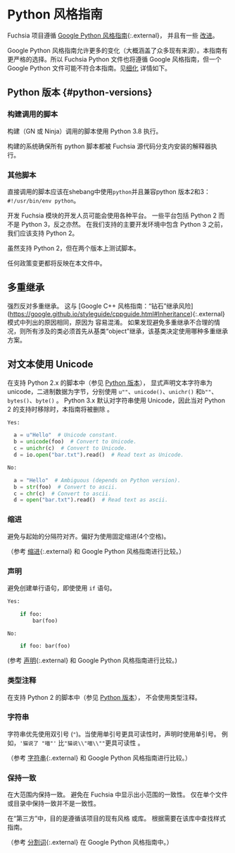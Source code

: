<!--
# Python style guide

The Fuchsia project follows the [Google Python style guide](https://github.com/google/styleguide/blob/gh-pages/pyguide.md){:.external},
with a few [refinements](#refinements).

The Google Python style guide allows more variation (presumably to cover a large
breadth of existing source). This guide has a tighter set of choices. So a
Fuchsia Python file will also comply with the Google style guide, but a Google
Python file might not comply with this guide. See [refinements](#refinements)
below for details.
-->

# Python 风格指南
Fuchsia 项目遵循 [Google Python 风格指南](https://github.com/google/styleguide/blob/gh-pages/pyguide.md){:.external}，
并且有一些 [改进](#refinements)。

Google Python 风格指南允许更多的变化（大概涵盖了众多现有来源）。本指南有更严格的选择。所以
Fuchsia Python 文件也将遵循 Google 风格指南，但一个 Google Python 文件可能不符合本指南。见[细化](#refinements)
详情如下。

<!--
## Python versions {#python-versions}

### Scripts invoked by the build

Scripts invoked by the build (GN or Ninja) are executed with Python 3.8.

The build system ensures that all python scripts are executed by the
interpreter that is intalled as part of a Fuchsia source checkout.
-->

## Python 版本 {#python-versions}

### 构建调用的脚本

构建（GN 或 Ninja）调用的脚本使用 Python 3.8 执行。

构建的系统确保所有 python 脚本都被 Fuchsia 源代码分支内安装的解释器执行。

<!--
### Other scripts

Scripts that are invoked directly should use `python` in the shebang and be
compatible with both 2 and 3: `#!/usr/bin/env python`.

Developers working on Fuchsia modules may use various platforms. Some platforms
include Python 2 and not Python 3 and vice versa. Until Python 3 is
included in the prominent development environments we support, we should support
Python 2.

While Python 2 is supported, test scripts on both versions.

Any policy change will be reflected in this document.
-->

### 其他脚本

直接调用的脚本应该在shebang中使用`python`并且兼容python 版本2和3：`#!/usr/bin/env python`。

开发 Fuchsia 模块的开发人员可能会使用各种平台。 
一些平台包括 Python 2 而不是 Python 3，反之亦然。 
在我们支持的主要开发环境中包含 Python 3 之前，我们应该支持 Python 2。

虽然支持 Python 2，但在两个版本上测试脚本。

任何政策变更都将反映在本文件中。

<!--
## Multiple Inheritance

Multiple inheritance is strongly discouraged. This is for the same reason
listed in the
[Google C++ style guide: risk of "diamond" inheritance](https://google.github.io/styleguide/cppguide.html#Inheritance){:.external}
patterns, which are prone to confusion. If a case is found where avoiding
multiple inheritance is unreasonable, all classes involved must initially
inherit from the base class `object`, which governs which multiple inheritance
scheme is used.
-->



## 多重继承
强烈反对多重继承。 这与 [Google C++ 风格指南：“钻石”继承风险] (https://google.github.io/styleguide/cppguide.html#Inheritance){:.external} 
模式中列出的原因相同，原因为 容易混淆。 
如果发现避免多重继承不合理的情况，则所有涉及的类必须首先从基类“object”继承，该基类决定使用哪种多重继承方案。


<!--
## Use Unicode for Text

In scripts that support Python 2.x (see [Python versions](#python-versions)),
explicitly declare text strings as unicode and binary data as bytes, using
`u""`, `unicode()`, `unichr()` and  `b""`, `bytes()`, `byte()` respectively.
Python 3.x defaults to using Unicode for strings, so this guideline will be
removed when support for Python 2 is dropped.
-->

## 对文本使用 Unicode

在支持 Python 2.x 的脚本中（参见 [Python 版本](#python-versions)），
显式声明文本字符串为 unicode，二进制数据为字节，分别使用
`u""`、`unicode()`、`unichr()` 和`b""`、`bytes()`、`byte()` 。
Python 3.x 默认对字符串使用 Unicode，因此当对 Python 2 的支持时移除时，本指南将被删除 。

```python {.good}
Yes:

  a = u"Hello"  # Unicode constant.
  b = unicode(foo)  # Convert to Unicode.
  c = unichr(c)  # Convert to Unicode.
  d = io.open("bar.txt").read()  # Read text as Unicode.
```

```python {.bad}
No:

  a = "Hello"  # Ambiguous (depends on Python version).
  b = str(foo)  # Convert to ascii.
  c = chr(c)  # Convert to ascii.
  d = open("bar.txt").read()  # Read text as ascii.
```
<!--
## Refinements

The following refinements we make to the Google Python style guide are largely
choices between variations. For example, if the style guide says you may do A,
B, or C we may choose to favor B and avoid the other choices.

## 改进

我们对 Google Python 风格指南所做的以下改进主要是对变体之间的选择。 
例如，如果风格指南说你可以做 A，B 或 C 我们可以选择偏爱 B 并避免其他选择。
-->

<!--
### Indentation
Avoid aligning with opening delimiter. Prefer instead to indent using fixed
(4 space) indentation.

(See
[Indentation](https://github.com/google/styleguide/blob/gh-pages/pyguide.md#34-indentation){:.external}
in the Google Python style guide for comparison.)
-->

### 缩进
避免与起始的分隔符对齐。偏好为使用固定缩进(4个空格)。

（参考
[缩进](https://github.com/google/styleguide/blob/gh-pages/pyguide.md#34-indentation){:.external}
和 Google Python 风格指南进行比较。）

<!--
### Statements

Avoid creating single line statements, even with `if` statements.

```python {.good}
Yes:

    if foo:
        bar(foo)
```

```python {.bad}
No:

    if foo: bar(foo)
```

(See
[Statements](https://github.com/google/styleguide/blob/gh-pages/pyguide.md#314-statements){:.external}
in the Google Python style guide for comparison.)

-->

### 声明

避免创建单行语句，即使使用 `if` 语句。

```python {.good}
Yes:

    if foo:
        bar(foo)
```

```python {.bad}
No:

    if foo: bar(foo)
```

(参考
[声明](https://github.com/google/styleguide/blob/gh-pages/pyguide.md#314-statements){:.external}
和 Google Python 风格指南进行比较。)

<!--
### Type annotations

In scripts that support Python 2 (see [Python versions](#python-versions)),
type annotations will not be used.

(See
[Type Annotations](https://github.com/google/styleguide/blob/gh-pages/pyguide.md#319-type-annotations){:.external}
in the Google Python style guide for comparison.)
-->

### 类型注释

在支持 Python 2 的脚本中（参见 [Python 版本](#python-versions)），
不会使用类型注释。

<!--
（参考
[类型注释](https://github.com/google/styleguide/blob/gh-pages/pyguide.md#319-type-annotations){:.external}
和 Google Python 风格指南进行比较。）

### Strings

Prefer double quotes for strings (`"`). Use single quotes when the declaration is
more readable with single quotes. For example, `'The cat said "Meow"'` is more readable
than `"The cat said \\"Meow\\""`.

(See
[Strings](https://github.com/google/styleguide/blob/gh-pages/pyguide.md#310-strings){:.external}
in the Google Python style guide for comparison.)
-->

### 字符串
字符串优先使用双引号 (`"`)。当使用单引号更具可读性时，声明时使用单引号。 例如，`'猫说了 "喵"'` 比`"猫说\\"喵\\""`更具可读性
。

（参考
[字符串](https://github.com/google/styleguide/blob/gh-pages/pyguide.md#310-strings){:.external}
和 Google Python 风格指南进行比较。）


<!--
### Be consistent

Be consistent within a large scope. Avoid displaying small pockets of consistency
within Fuchsia. Being consistent within only a single file or directory is not
consistency.

Within `third_party`, the intent is to follow the existing style for that project
or library. Look for a style guide within that library as appropriate.

(See
[Parting Words](https://github.com/google/styleguide/blob/gh-pages/pyguide.md#4-parting-words){:.external}
in the Google Python style guide.)
-->

### 保持一致

在大范围内保持一致。 避免在 Fuchsia 中显示出小范围的一致性。 仅在单个文件或目录中保持一致并不是一致性。

在“第三方”中，目的是遵循该项目的现有风格
或库。 根据需要在该库中查找样式指南。

（参考 
[分割词](https://github.com/google/styleguide/blob/gh-pages/pyguide.md#4-parting-words){:.external}
在 Google Python 风格指南中。）
